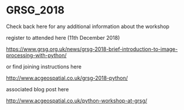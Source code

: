# GRSG_2018

Check back here for any additional information about the workshop

register to attended here (11th December 2018)

https://www.grsg.org.uk/news/grsg-2018-brief-introduction-to-image-processing-with-python/

or find joining instructions here

http://www.acgeospatial.co.uk/grsg-2018-python/

associated blog post here

http://www.acgeospatial.co.uk/python-workshop-at-grsg/
